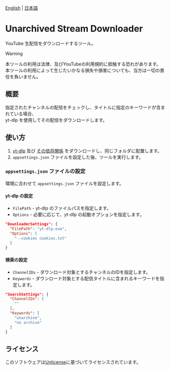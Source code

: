 [English](README.md) | [日本語](README.ja.md)

# Unarchived Stream Downloader

YouTube 生配信をダウンロードするツール。

> [!WARNING]
> 本ツールの利用は法律、及びYouTubeの利用規約に抵触する恐れがあります。  
> 本ツールの利用によって生じたいかなる損失や損害についても、当方は一切の責任を負いません。

## 概要

指定されたチャンネルの配信をチェックし、タイトルに指定のキーワードが含まれている場合、  
yt-dlp を使用してその配信をダウンロードします。

## 使い方

1. [yt-dlp](https://github.com/yt-dlp/yt-dlp) 及び [その依存関係](https://github.com/yt-dlp/FFmpeg-Builds) をダウンロードし、同じフォルダに配置します。
2. `appsettings.json` ファイルを設定した後、ツールを実行します。

### `appsettings.json` ファイルの設定

環境に合わせて `appsettings.json` ファイルを設定します。

#### yt-dlp の設定

- `FilePath` - yt-dlp のファイルパスを指定します。
- `Options` - 必要に応じて、yt-dlp の起動オプションを指定します。

```json
"DownloaderSettings": {
  "FilePath": "yt-dlp.exe",
  "Options": [
    "--cookies cookies.txt"
  ]
}
```

#### 検索の設定

- `ChannelIDs` - ダウンロード対象とするチャンネルのIDを指定します。
- `Keywords` - ダウンロード対象とする配信タイトルに含まれるキーワードを指定します。

```json
"SearchSettings": {
  "ChannelIDs": [
    ""
  ],
  "Keywords": [
    "unarchive",
    "no archive"
  ]
}
```

## ライセンス

このソフトウェアは[Unlicense](LICENSE)に基づいてライセンスされています。

